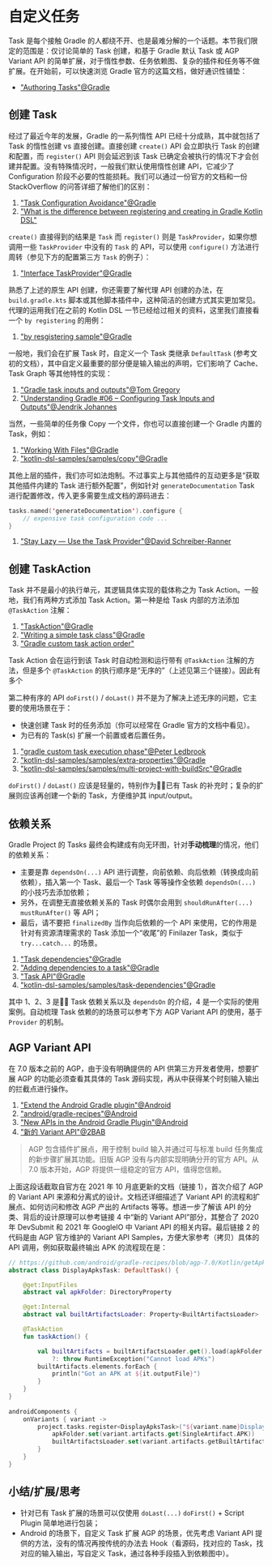 # 自定义任务

Task 是每个接触 Gradle 的人都绕不开、也是最难分解的一个话题。本节我们限定的范围是：仅讨论简单的 Task 创建，和基于 Gradle 默认 Task 或 AGP Variant API 的简单扩展，对于惰性参数、任务依赖图、复杂的插件和任务等不做扩展。在开始前，可以快速浏览 Gradle 官方的这篇文档，做好通识性铺垫：

- ["Authoring Tasks"@Gradle](https://docs.gradle.org/current/userguide/more_about_tasks.html)


## 创建 Task

经过了最近今年的发展，Gradle 的一系列惰性 API 已经十分成熟，其中就包括了 Task 的惰性创建 vs 直接创建。直接创建 `create()` API 会立即执行 Task 的创建和配置，而 `register()` API 则会延迟到该 Task 已确定会被执行的情况下才会创建并配置。没有特殊情况时，一般我们默认使用惰性创建 API，它减少了 Configuration 阶段不必要的性能损耗。我们可以通过一份官方的文档和一份 StackOverflow 的问答详细了解他们的区别：

1. ["Task Configuration Avoidance"@Gradle](https://docs.gradle.org/current/userguide/task_configuration_avoidance.html#task_configuration_avoidance)
2. ["What is the difference between registering and creating in Gradle Kotlin DSL"](https://stackoverflow.com/questions/53654190/what-is-the-difference-between-registering-and-creating-in-gradle-kotlin-dsl)

`create()` 直接得到的结果是 `Task` 而 `register()` 则是 `TaskProvider`，如果你想调用一些 `TaskProvider` 中没有的 `Task` 的 API，可以使用 `configure()` 方法进行周转（参见下方的配置第三方 `Task` 的例子）：

1. ["Interface TaskProvider<T extends Task>"@Gradle](https://docs.gradle.org/current/javadoc/org/gradle/api/tasks/TaskProvider.html)

熟悉了上述的原生 API 创建，你还需要了解代理 API 创建的办法，在 `build.gradle.kts` 脚本或其他脚本插件中，这种简洁的创建方式其实更加常见。代理的运用我们在之前的 Kotlin DSL 一节已经给过相关的资料，这里我们直接看一个 `by registering` 的用例：

1. ["by resgistering sample"@Gradle](https://github.com/gradle/kotlin-dsl-samples/blob/master/samples/task-dependencies/build.gradle.kts#L15)

一般地，我们会在扩展 Task 时，自定义一个 Task 类继承 `DefaultTask` (参考文初的文档），其中自定义最重要的部分便是输入输出的声明，它们影响了 Cache、Task Graph 等其他特性的实现：

1. ["Gradle task inputs and outputs"@Tom Gregory](https://tomgregory.com/gradle-task-inputs-and-outputs/)
2. ["Understanding Gradle #06 – Configuring Task Inputs and Outputs"@Jendrik Johannes](https://www.youtube.com/watch?v=Pj9hSRauiQM&list=PLWQK2ZdV4Yl2k2OmC_gsjDpdIBTN0qqkE&index=6&t=5s)

当然，一些简单的任务像 Copy 一个文件，你也可以直接创建一个 Gradle 内置的 Task，例如：

1. ["Working With Files"@Gradle](https://docs.gradle.org/current/userguide/working_with_files.html)
2. ["kotlin-dsl-samples/samples/copy"@Gradle](https://github.com/gradle/kotlin-dsl-samples/blob/master/samples/copy/build.gradle.kts)

其他上层的插件，我们亦可如法炮制。不过事实上与其他插件的互动更多是“获取其他插件内建的 Task 进行额外配置”，例如针对 `generateDocumentation` Task 进行配置修改，传入更多需要生成文档的源码进去：

``` Kotlin
tasks.named('generateDocumentation').configure {
	// expensive task configuration code ...
}
```

1. ["Stay Lazy — Use the Task Provider"@David Schreiber-Ranner](https://pspdfkit.com/blog/2019/gradle-task-configuration-avoidance-in-android-builds/)


## 创建 TaskAction

Task 并不是最小的执行单元，其逻辑具体实现的载体称之为 Task Action。一般地，我们有两种方式添加 Task Action。第一种是给 Task 内部的方法添加 `@TaskAction` 注解：

1. ["TaskAction"@Gradle](https://docs.gradle.org/current/javadoc/org/gradle/api/tasks/TaskAction.html)
2. ["Writing a simple task class"@Gradle](https://docs.gradle.org/current/userguide/custom_tasks.html#sec:writing_a_simple_task_class)
3. ["Gradle custom task action order"](https://stackoverflow.com/questions/44296863/gradle-custom-task-action-order)


Task Action 会在运行到该 Task 时自动检测和运行带有 `@TaskAction` 注解的方法，但是多个 `@TaskAction` 的执行顺序是“无序的”（上述见第三个链接）。因此有多个

第二种有序的 API `doFirst()` / `doLast()` 并不是为了解决上述无序的问题，它主要的使用场景在于：

- 快速创建 Task 时的任务添加（你可以经常在 Gradle 官方的文档中看见）。
- 为已有的 Task(s) 扩展一个前置或者后置任务。


1. ["gradle custom task execution phase"@Peter Ledbrook](https://stackoverflow.com/questions/31390606/gradle-custom-task-execution-phase)
2. ["kotlin-dsl-samples/samples/extra-properties"@Gradle](https://github.com/gradle/kotlin-dsl-samples/blob/3c977388f78bdcff1f7ed466e8d27feb5bf32275/samples/extra-properties/build.gradle.kts)
3. ["kotlin-dsl-samples/samples/multi-project-with-buildSrc"@Gradle](https://github.com/gradle/kotlin-dsl-samples/blob/3c977388f78bdcff1f7ed466e8d27feb5bf32275/samples/multi-project-with-buildSrc/build.gradle.kts)

`doFirst()` / `doLast()` 应该是轻量的，特别作为已有 Task 的补充时；复杂的扩展则应该再创建一个新的 Task，方便维护其 input/output。

## 依赖关系

Gradle Project 的 Tasks 最终会构建成有向无环图，针对**手动梳理**的情况，他们的依赖关系：

- 主要是靠 `dependsOn(...)` API 进行调整，向前依赖、向后依赖（转换成向前依赖），插入第一个 Task、最后一个 Task 等等操作全依赖 `dependsOn(...)` 的小技巧去添加依赖；
- 另外，在调整无直接依赖关系的 Task 时偶尔会用到 `shouldRunAfter(...)` `mustRunAfter()` 等 API；
- 最后，请不要把 `finalizedBy` 当作向后依赖的一个 API 来使用，它的作用是针对有资源清理需求的 Task 添加一个“收尾”的 Finilazer Task，类似于 `try...catch...` 的场景。

1. ["Task dependencies"@Gradle](https://docs.gradle.org/current/userguide/tutorial_using_tasks.html#sec:task_dependencies)
2. ["Adding dependencies to a task"@Gradle](https://docs.gradle.org/current/userguide/more_about_tasks.html#sec:adding_dependencies_to_tasks)
3. ["Task API"@Gradle](https://docs.gradle.org/current/dsl/org.gradle.api.Task.html)
4. ["kotlin-dsl-samples/samples/task-dependencies"@Gradle](https://github.com/gradle/kotlin-dsl-samples/blob/master/samples/task-dependencies/build.gradle.kts)

其中 1、2、3 是 Task 依赖关系以及 `dependsOn` 的介绍，4 是一个实际的使用案例。自动梳理 Task 依赖的的场景可以参考下方 AGP Variant API 的使用，基于 `Provider` 的机制。

## AGP Variant API

在 7.0 版本之前的 AGP，由于没有明确提供的 API 供第三方开发者使用，想要扩展 AGP 的功能必须查看其具体的 Task 源码实现，再从中获得某个时刻输入输出的拦截点进行操作。

1. ["Extend the Android Gradle plugin"@Android](https://developer.android.com/studio/build/extend-agp)
2. ["android/gradle-recipes"@Android](https://github.com/android/gradle-recipes/tree/agp-7.0)
3. ["New APIs in the Android Gradle Plugin"@Android](https://medium.com/androiddevelopers/new-apis-in-the-android-gradle-plugin-f5325742e614)
4. ["新的 Variant API"@2BAB](https://2bab.me/2021/06/17/google-io-21-agp-recap)


> AGP 包含插件扩展点，用于控制 build 输入并通过可与标准 build 任务集成的新步骤扩展其功能。旧版 AGP 没有与内部实现明确分开的官方 API。从 7.0 版本开始，AGP 将提供一组稳定的官方 API，值得您信赖。

上面这段话截取自官方在 2021 年 10 月底更新的文档（链接 1），首次介绍了 AGP 的 Variant API 来源和分离式的设计。文档还详细描述了 Variant API 的流程和扩展点、如何访问和修改 AGP 产出的 Artifacts 等等。想进一步了解该 API 的分类、背后的设计原理可以参考链接 4 中“新的 Variant API”部分，其整合了 2020 年 DevSubmit 和 2021 年 GoogleIO 中 Variant API 的相关内容。最后链接 2 的代码是由 AGP 官方维护的 Variant API Samples，方便大家参考（拷贝）具体的 API 调用，例如获取最终输出 APK 的流程现在是：

``` Kotlin
// https://github.com/android/gradle-recipes/blob/agp-7.0/Kotlin/getApksTest/app/build.gradle.kts#L26
abstract class DisplayApksTask: DefaultTask() {

    @get:InputFiles
    abstract val apkFolder: DirectoryProperty

    @get:Internal
    abstract val builtArtifactsLoader: Property<BuiltArtifactsLoader>

    @TaskAction
    fun taskAction() {

        val builtArtifacts = builtArtifactsLoader.get().load(apkFolder.get())
            ?: throw RuntimeException("Cannot load APKs")
        builtArtifacts.elements.forEach {
            println("Got an APK at ${it.outputFile}")
        }
    }
}
        
androidComponents {
    onVariants { variant ->
        project.tasks.register<DisplayApksTask>("${variant.name}DisplayApks") {
            apkFolder.set(variant.artifacts.get(SingleArtifact.APK))
            builtArtifactsLoader.set(variant.artifacts.getBuiltArtifactsLoader())
        }
    }
}
```


## 小结/扩展/思考

- 针对已有 Task 扩展的场景可以仅使用 `doLast(...)` `doFirst()` + Script Plugin 简单地进行包装；
- Android 的场景下，自定义 Task 扩展 AGP 的场景，优先考虑 Variant API 提供的方法，没有的情况再按传统的办法去 Hook（看源码，找对应的 Task，找对应的输入输出，写自定义 Task，通过各种手段插入到依赖图中）。